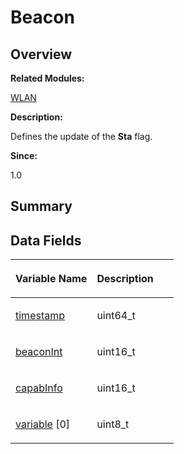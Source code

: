 # Beacon<a name="EN-US_TOPIC_0000001054799593"></a>

## **Overview**<a name="section1622495959093529"></a>

**Related Modules:**

[WLAN](wlan.md)

**Description:**

Defines the update of the  **Sta**  flag. 

**Since:**

1.0

## **Summary**<a name="section2063874817093529"></a>

## Data Fields<a name="pub-attribs"></a>

<a name="table363314528093529"></a>
<table><thead align="left"><tr id="row580808363093529"><th class="cellrowborder" valign="top" width="50%" id="mcps1.1.3.1.1"><p id="p1715831061093529"><a name="p1715831061093529"></a><a name="p1715831061093529"></a>Variable Name</p>
</th>
<th class="cellrowborder" valign="top" width="50%" id="mcps1.1.3.1.2"><p id="p1664942529093529"><a name="p1664942529093529"></a><a name="p1664942529093529"></a>Description</p>
</th>
</tr>
</thead>
<tbody><tr id="row773528516093529"><td class="cellrowborder" valign="top" width="50%" headers="mcps1.1.3.1.1 "><p id="p1596948312093529"><a name="p1596948312093529"></a><a name="p1596948312093529"></a><a href="wlan.md#ga9ff8a9a52a3e4f341e7ff49dd7bf76b8">timestamp</a></p>
</td>
<td class="cellrowborder" valign="top" width="50%" headers="mcps1.1.3.1.2 "><p id="p586052600093529"><a name="p586052600093529"></a><a name="p586052600093529"></a>uint64_t </p>
</td>
</tr>
<tr id="row1267726516093529"><td class="cellrowborder" valign="top" width="50%" headers="mcps1.1.3.1.1 "><p id="p1677757839093529"><a name="p1677757839093529"></a><a name="p1677757839093529"></a><a href="wlan.md#ga34eacc801b02cefbfe742a6451b95770">beaconInt</a></p>
</td>
<td class="cellrowborder" valign="top" width="50%" headers="mcps1.1.3.1.2 "><p id="p722591206093529"><a name="p722591206093529"></a><a name="p722591206093529"></a>uint16_t </p>
</td>
</tr>
<tr id="row1878305076093529"><td class="cellrowborder" valign="top" width="50%" headers="mcps1.1.3.1.1 "><p id="p1811736927093529"><a name="p1811736927093529"></a><a name="p1811736927093529"></a><a href="wlan.md#gaabddc721f70c869a51d5893ea58012cc">capabInfo</a></p>
</td>
<td class="cellrowborder" valign="top" width="50%" headers="mcps1.1.3.1.2 "><p id="p1206901135093529"><a name="p1206901135093529"></a><a name="p1206901135093529"></a>uint16_t </p>
</td>
</tr>
<tr id="row817808284093529"><td class="cellrowborder" valign="top" width="50%" headers="mcps1.1.3.1.1 "><p id="p1772919479093529"><a name="p1772919479093529"></a><a name="p1772919479093529"></a><a href="wlan.md#ga0de9d9ef52da27a0a11753d152c2fb64">variable</a> [0]</p>
</td>
<td class="cellrowborder" valign="top" width="50%" headers="mcps1.1.3.1.2 "><p id="p1507219134093529"><a name="p1507219134093529"></a><a name="p1507219134093529"></a>uint8_t </p>
</td>
</tr>
</tbody>
</table>

